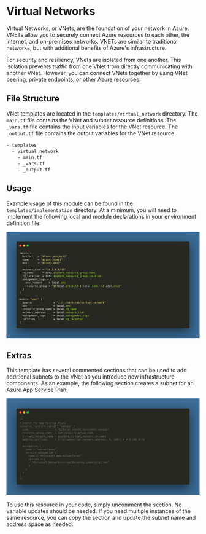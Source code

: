 # Virtual Networks

Virtual Networks, or VNets, are the foundation of your network in Azure. VNETs allow you to securely connect Azure resources to each other, the internet, and on-premises networks. VNETs are similar to traditional networks, but with additional benefits of Azure's infrastructure.

For security and resiliency, VNets are isolated from one another. This isolation prevents traffic from one VNet from directly communicating with another VNet. However, you can connect VNets together by using VNet peering, private endpoints, or other Azure resources.


## File Structure
VNet templates are located in the `templates/virtual_network` directory. The `main.tf` file contains the VNet and subnet resource definitions. The `_vars.tf` file contains the input variables for the VNet resource. The `_output.tf` file contains the output variables for the VNet resource.

```
- templates
  - virtual_network
    - main.tf
    - _vars.tf
    - _output.tf
```

## Usage
Example usage of this module can be found in the `templates/implementation` directory. At a minimum, you will need to implement the following local and module declarations in your environment definition file:

![VNet Usage](../../assets/vnet_usage.png)

## Extras
This template has several commented sections that can be used to add additional subnets to the VNet as you introduce new infrastructure components. As an example, the following section creates a subnet for an Azure App Service Plan:

![App Service Subnet](../../assets/vnet_app_service_commented.png)

To use this resource in your code, simply uncomment the section. No variable updates should be needed. If you need multiple instances of the same resource, you can copy the section and update the subnet name and address space as needed.
